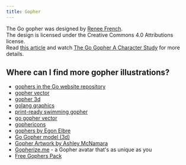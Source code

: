 ```yaml
---
title: Gopher
---
```


The Go gopher was designed by [Renee French](https://www.instagram.com/reneefrench/).  
The design is licensed under the Creative Commons 4.0 Attributions license.  
Read [this article](https://go.dev/blog/gopher) and watch [The Go Gopher A Character Study](https://www.youtube.com/watch?v=4rw_B4yY69k) for more details.

## Where can I find more gopher illustrations?

* [gophers in the Go website repository](https://go.googlesource.com/website/+/refs/heads/master/_content/doc/gopher/)
* [gopher vector](https://github.com/golang-samples/gopher-vector)
* [gopher 3d](https://github.com/golang-samples/gopher-3d)
* [golang graphics](https://github.com/mholt/golang-graphics)
* [print-ready swimming gopher](https://gumroad.com/l/golang)
* [go gopher vector](https://github.com/keygx/Go-gopher-Vector)
* [gophericons](https://github.com/hackraft/gophericons)
* [gophers by Egon Elbre](https://github.com/egonelbre/gophers)
* [Go Gopher model (3d)](https://github.com/StickmanVentures/go-gopher-model)
* [Gopher Artwork by Ashley McNamara](https://github.com/ashleymcnamara/gophers)
* [Gopherize.me](https://gopherize.me/) - a Gopher avatar that's as unique as you
* [Free Gophers Pack](https://github.com/MariaLetta/free-gophers-pack)
